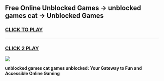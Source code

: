 
## Free Online Unblocked Games → unblocked games cat → Unblocked Games
<h3>
<a href="https://premium.freeplayer.one?title=unblocked_games_cat&ref=21F">CLICK TO PLAY</a></h3>
<hr>

<h3>
<a href="https://premium.freeplayer.one?title=unblocked_games_cat&ref=21F">CLICK 2 PLAY</a>
  
</h3>

<a href="https://premium.freeplayer.one?title=unblocked_games_cat&ref=21F/"><img src="https://clearcache.store/games.png"></a>


**unblocked games cat games unblocked: Your Gateway to Fun and Accessible Online Gaming**
